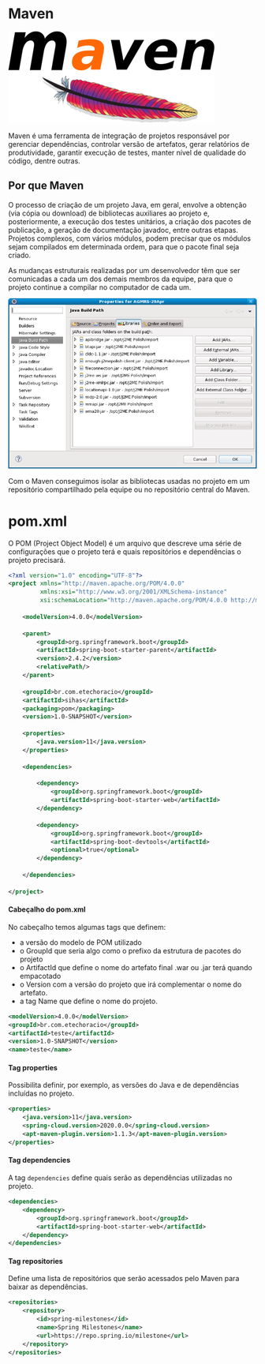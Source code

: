 # Maven

![Maven {w=62}](imagens/012-maven/maven-logo.png)

Maven é uma ferramenta de integração de projetos responsável por gerenciar dependências, controlar versão de artefatos, gerar relatórios de produtividade, garantir execução de testes, manter nível de qualidade do código, dentre outras.

## Por que Maven

O processo de criação de um projeto Java, em geral, envolve a obtenção (via cópia ou download) de bibliotecas auxiliares ao projeto e, posteriormente, a execução dos testes unitários, a criação dos pacotes de publicação, a geração de documentação javadoc, entre outras etapas. Projetos complexos, com vários módulos, podem precisar que os módulos sejam compilados em determinada ordem, para que o pacote final seja criado.

As mudanças estruturais realizadas por um desenvolvedor têm que ser comunicadas a cada um dos demais membros da equipe, para que o projeto continue a compilar no computador de cada um. 

![Maven {w=62}](imagens/012-maven/sem-maven.png)

Com o Maven conseguimos isolar as bibliotecas usadas no projeto em um repositório compartilhado pela equipe ou no repositório central do Maven.
 
# pom.xml

O POM (Project Object Model) é um arquivo que descreve uma série de configurações que o projeto terá e quais repositórios e dependências o projeto precisará.

``` xml
<?xml version="1.0" encoding="UTF-8"?>
<project xmlns="http://maven.apache.org/POM/4.0.0"
         xmlns:xsi="http://www.w3.org/2001/XMLSchema-instance"
         xsi:schemaLocation="http://maven.apache.org/POM/4.0.0 http://maven.apache.org/xsd/maven-4.0.0.xsd">
    
    <modelVersion>4.0.0</modelVersion>

    <parent>
        <groupId>org.springframework.boot</groupId>
        <artifactId>spring-boot-starter-parent</artifactId>
        <version>2.4.2</version>
        <relativePath/>
    </parent>

    <groupId>br.com.etechoracio</groupId>
    <artifactId>sihas</artifactId>
    <packaging>pom</packaging>
    <version>1.0-SNAPSHOT</version>

    <properties>
        <java.version>11</java.version>
    </properties>

    <dependencies>

        <dependency>
            <groupId>org.springframework.boot</groupId>
            <artifactId>spring-boot-starter-web</artifactId>
        </dependency>

        <dependency>
            <groupId>org.springframework.boot</groupId>
            <artifactId>spring-boot-devtools</artifactId>
            <optional>true</optional>
        </dependency>

    </dependencies>

</project>
``` 

#### Cabeçalho do pom.xml

No cabeçalho temos algumas tags que definem:
- a versão do modelo de POM utilizado
- o GroupId que seria algo como o prefixo da estrutura de pacotes do projeto
- o ArtifactId que define o nome do artefato final .war ou .jar terá quando empacotado
- o Version com a versão do projeto que irá complementar o nome do artefato. 
- a tag Name que define o nome do projeto.

``` xml
<modelVersion>4.0.0</modelVersion>
<groupId>br.com.etechoracio</groupId>
<artifactId>teste</artifactId>
<version>1.0-SNAPSHOT</version>
<name>teste</name>
``` 

#### Tag properties

Possibilita definir, por exemplo, as versões do Java e de dependências incluídas no projeto. 
``` xml
<properties>
    <java.version>11</java.version>
    <spring-cloud.version>2020.0.0</spring-cloud.version>
    <apt-maven-plugin.version>1.1.3</apt-maven-plugin.version>
</properties>
``` 

#### Tag dependencies

A tag `dependencies` define quais serão as dependências utilizadas no projeto.

``` xml
<dependencies>
    <dependency>
        <groupId>org.springframework.boot</groupId>
        <artifactId>spring-boot-starter-web</artifactId>
    </dependency>
</dependencies>
``` 
#### Tag repositories

Define uma lista de repositórios que serão acessados pelo Maven para baixar as dependências. 

``` xml
<repositories>
    <repository>
        <id>spring-milestones</id>
        <name>Spring Milestones</name>
        <url>https://repo.spring.io/milestone</url>
    </repository>
</repositories>
``` 
